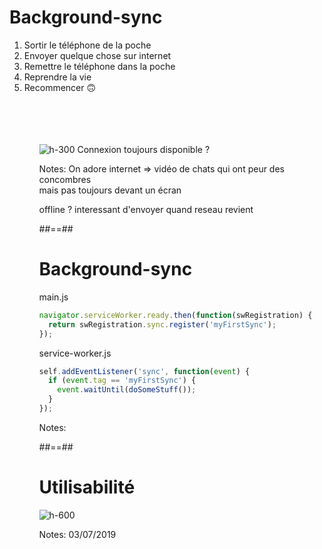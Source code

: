 <!-- .slide: class="full-center" -->

# Background-sync

<ol>
  <li>Sortir le téléphone de la poche</li>
  <li>Envoyer quelque chose sur internet</li>
  <li>Remettre le téléphone dans la poche</li>
  <li>Reprendre la vie</li>
  <li>Recommencer 🙃</li>
<ol>

<br /><br /><br /><br />
![h-300](./assets/images/wifi_no-wifi.png)
Connexion toujours disponible ?

Notes:
On adore internet => vidéo de chats qui ont peur des concombres<br />
mais pas toujours devant un écran<br />

offline ? interessant d'envoyer quand reseau revient

##==##

<!-- .slide: class="with-code" -->

# Background-sync

main.js

```javascript
navigator.serviceWorker.ready.then(function(swRegistration) {
  return swRegistration.sync.register('myFirstSync');
});
```

<!-- .element: class="big-code" -->

service-worker.js

```javascript
self.addEventListener('sync', function(event) {
  if (event.tag == 'myFirstSync') {
    event.waitUntil(doSomeStuff());
  }
});
```

<!-- .element: class="big-code" -->

Notes:

##==##

# Utilisabilité

![h-600](./assets/images/caniuse-background-sync.png)

Notes: 03/07/2019
